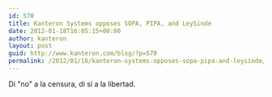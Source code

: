 ```yaml
---
id: 570
title: Kanteron Systems opposes SOPA, PIPA, and LeySinde
date: 2012-01-18T16:05:15+00:00
author: kanteron
layout: post
guid: http://www.kanteron.com/blog/?p=570
permalink: /2012/01/18/kanteron-systems-opposes-sopa-pipa-and-leysinde/
---
```

Di "no" a la censura, di sí a la libertad.
